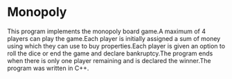 # Monopoly

This program implements the monopoly board game.A maximum of 4 players can play the game.Each player is initially assigned a sum of money using which they can use to buy properties.Each player is given an option to roll the dice or end the game and declare bankruptcy.The program ends when there is only one player remaining and is declared the winner.The program was written in C++.
